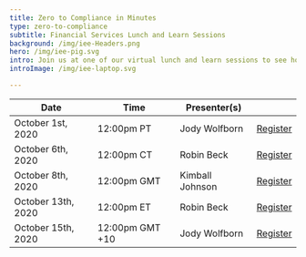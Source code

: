 ```yaml
---
title: Zero to Compliance in Minutes
type: zero-to-compliance
subtitle: Financial Services Lunch and Learn Sessions
background: /img/iee-Headers.png
hero: /img/iee-pig.svg
intro: Join us at one of our virtual lunch and learn sessions to see how Chef solutions help financial organizations of all sizes stand up and maintain compliant infrastructure from the start of their continuous compliance journey. 
introImage: /img/iee-laptop.svg

---
```


Date | Time | Presenter(s) | |
---|---|---|---
October 1st, 2020 | 12:00pm PT | Jody Wolfborn | <a href='#'><div class='btn btn-primary'>Register</div></a>
October 6th, 2020 | 12:00pm CT | Robin Beck | <a href='#'><div class='btn btn-primary'>Register</div></a>
October 8th, 2020 | 12:00pm GMT | Kimball Johnson | <a href='#'><div class='btn btn-primary'>Register</div></a>
October 13th, 2020 | 12:00pm ET | Robin Beck | <a href='#'><div class='btn btn-primary'>Register</div></a>
October 15th, 2020 | 12:00pm GMT +10 | Jody Wolfborn | <a href='#'><div class='btn btn-primary'>Register</div></a>